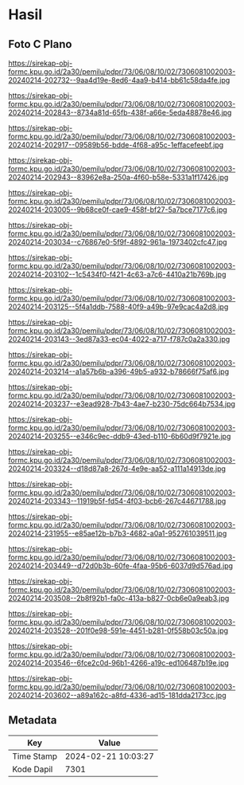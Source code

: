 # Hasil

## Foto C Plano

https://sirekap-obj-formc.kpu.go.id/2a30/pemilu/pdpr/73/06/08/10/02/7306081002003-20240214-202732--9aa4d19e-8ed6-4aa9-b414-bb61c58da4fe.jpg

https://sirekap-obj-formc.kpu.go.id/2a30/pemilu/pdpr/73/06/08/10/02/7306081002003-20240214-202843--8734a81d-65fb-438f-a66e-5eda48878e46.jpg

https://sirekap-obj-formc.kpu.go.id/2a30/pemilu/pdpr/73/06/08/10/02/7306081002003-20240214-202917--09589b56-bdde-4f68-a95c-1effacefeebf.jpg

https://sirekap-obj-formc.kpu.go.id/2a30/pemilu/pdpr/73/06/08/10/02/7306081002003-20240214-202943--83962e8a-250a-4f60-b58e-5331a1f17426.jpg

https://sirekap-obj-formc.kpu.go.id/2a30/pemilu/pdpr/73/06/08/10/02/7306081002003-20240214-203005--9b68ce0f-cae9-458f-bf27-5a7bce7177c6.jpg

https://sirekap-obj-formc.kpu.go.id/2a30/pemilu/pdpr/73/06/08/10/02/7306081002003-20240214-203034--c76867e0-5f9f-4892-961a-1973402cfc47.jpg

https://sirekap-obj-formc.kpu.go.id/2a30/pemilu/pdpr/73/06/08/10/02/7306081002003-20240214-203102--1c5434f0-f421-4c63-a7c6-4410a21b769b.jpg

https://sirekap-obj-formc.kpu.go.id/2a30/pemilu/pdpr/73/06/08/10/02/7306081002003-20240214-203125--5f4a1ddb-7588-40f9-a49b-97e9cac4a2d8.jpg

https://sirekap-obj-formc.kpu.go.id/2a30/pemilu/pdpr/73/06/08/10/02/7306081002003-20240214-203143--3ed87a33-ec04-4022-a717-f787c0a2a330.jpg

https://sirekap-obj-formc.kpu.go.id/2a30/pemilu/pdpr/73/06/08/10/02/7306081002003-20240214-203214--a1a57b6b-a396-49b5-a932-b78666f75af6.jpg

https://sirekap-obj-formc.kpu.go.id/2a30/pemilu/pdpr/73/06/08/10/02/7306081002003-20240214-203237--e3ead928-7b43-4ae7-b230-75dc664b7534.jpg

https://sirekap-obj-formc.kpu.go.id/2a30/pemilu/pdpr/73/06/08/10/02/7306081002003-20240214-203255--e346c9ec-ddb9-43ed-b110-6b60d9f7921e.jpg

https://sirekap-obj-formc.kpu.go.id/2a30/pemilu/pdpr/73/06/08/10/02/7306081002003-20240214-203324--d18d87a8-267d-4e9e-aa52-a111a14913de.jpg

https://sirekap-obj-formc.kpu.go.id/2a30/pemilu/pdpr/73/06/08/10/02/7306081002003-20240214-203343--11919b5f-fd54-4f03-bcb6-267c44671788.jpg

https://sirekap-obj-formc.kpu.go.id/2a30/pemilu/pdpr/73/06/08/10/02/7306081002003-20240214-231955--e85ae12b-b7b3-4682-a0a1-952761039511.jpg

https://sirekap-obj-formc.kpu.go.id/2a30/pemilu/pdpr/73/06/08/10/02/7306081002003-20240214-203449--d72d0b3b-60fe-4faa-95b6-6037d9d576ad.jpg

https://sirekap-obj-formc.kpu.go.id/2a30/pemilu/pdpr/73/06/08/10/02/7306081002003-20240214-203508--2b8f92b1-fa0c-413a-b827-0cb6e0a9eab3.jpg

https://sirekap-obj-formc.kpu.go.id/2a30/pemilu/pdpr/73/06/08/10/02/7306081002003-20240214-203528--201f0e98-591e-4451-b281-0f558b03c50a.jpg

https://sirekap-obj-formc.kpu.go.id/2a30/pemilu/pdpr/73/06/08/10/02/7306081002003-20240214-203546--6fce2c0d-96b1-4266-a19c-ed106487b19e.jpg

https://sirekap-obj-formc.kpu.go.id/2a30/pemilu/pdpr/73/06/08/10/02/7306081002003-20240214-203602--a89a162c-a8fd-4336-ad15-181dda2173cc.jpg


## Metadata

| Key        | Value               |
| ---------- | ------------------- |
| Time Stamp | 2024-02-21 10:03:27 |
| Kode Dapil | 7301                |



